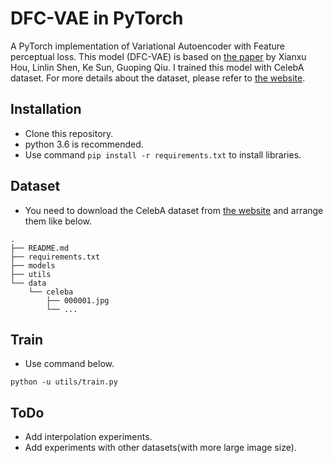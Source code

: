 # DFC-VAE in PyTorch
A PyTorch implementation of Variational Autoencoder with Feature perceptual loss. This model (DFC-VAE) is based on [the paper](https://arxiv.org/pdf/1610.00291.pdf) by Xianxu Hou, Linlin Shen, Ke Sun, Guoping Qiu. I trained this model with CelebA dataset. For more details about the dataset, please refer to [the website](http://mmlab.ie.cuhk.edu.hk/projects/CelebA.html).

## Installation
- Clone this repository.
- python 3.6 is recommended.
- Use command `pip install -r requirements.txt` to install libraries.

## Dataset
- You need to download the CelebA dataset from [the website](http://mmlab.ie.cuhk.edu.hk/projects/CelebA.html) and arrange them like below.
```
.
├── README.md
├── requirements.txt
├── models
├── utils
└── data
    └── celeba
        ├── 000001.jpg
        └── ...
```

## Train
- Use command below.
```
python -u utils/train.py
```

## ToDo
- Add interpolation experiments.
- Add experiments with other datasets(with more large image size).
